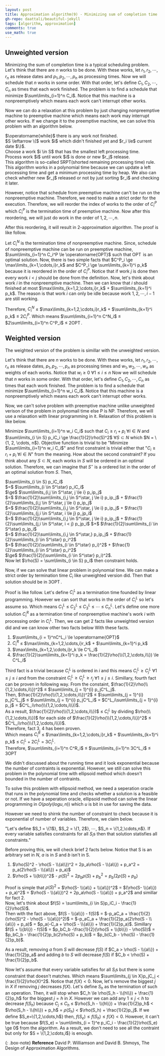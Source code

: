 ```yaml
---
layout: post
title: Approximation algorithm(9) - Minimizing sum of completion time
gh-repo: daattali/beautiful-jekyll
tags: [algorithm, approximation]
comments: true
use_math: true
---
```


## Unweighted version

Minimizing the sum of completion time is a typical scheduling problem.
Let's think that there are $n$ works to be done.
With these works, let $r_1, r_2, \cdots, r_n$ as release dates and $p_1, p_2, \cdots, p_n$ as processing times.
Now we will schedule that $n$ works in some order.
With that order, let's define $C_1, C_2, \cdots, C_n$ as times that each work finished.
The problem is to find a schedule that minimize $\sum\limits_{i=1}^n C_i$.
Notice that this machine is a nonpreemptively which means each work can't interrupt other works.

Now we can do a relaxation at this problem by just changing nonpreemptive machine to preemptive machine which means each work may interrupt other works.
If we change it to the preemptive machine, we can solve this problem with an algorithm below.

<div class="algorithm">
    $\operatorname{while}$ there is any work not finished.<br>
    <div class="algorithm">
        $S \leftarrow \{$ work $i$ which didn't finished yet and $r_i \le$ current date $\}$.<br>
        Choose a work $i \in S$ that has the smallest left processing time.<br>
        Process work $i$ until work $i$ is done or new $r_j$ release.<br>
    </div>
</div>
This algorithm is so-called SRPT(shorted remaining processing time) rule.
This algorithm works in a polynomial time because we can update a left processing time and get a minimum processing time by heap.
We also can check whether new $r_j$ released or not by just sorting $r_i$ and checking it later.

However, notice that schedule from preemptive machine can't be run on the nonpreemptive machine.
Therefore, we need to make a strict order for the execution.
Therefore, we will reorder the index of works to the order of $C_i^P$ which $C_i^P$ is the termination time of preemptive machine.
Now after this reordering, we will just do work in the order of $1,2,\cdots,n$.

After this reordering, it will result in $2$-approximation algorithm.
The proof is like follow.

Let $C_i^N$ is the termination time of nonpreemptive machine.
Since, schedule of nonpreemptive machine can be run on preemptive machine, $\sum\limits_{i=1}^n C_i^P \le \operatorname{OPT}$ such that $\operatorname{OPT}$ is an optimal solution.
Now, there is two simple facts that $C^P_i \ge \max\limits_{k=1,\cdots,i}r_k$ and $C^P_i \ge \sum\limits_{k=1}^i p_k$ because it is reordered in the order of $C^P_i$.
Notice that if work $j$ is done then every work $i < j$ should be done from the definition.
Now, let's think about work $i$ in the nonpreemptive machine.
Then we can know that $i$ should finished at most $\max\limits_{k=1,2,\cdots,i}r_k$ $+$ $\sum\limits_{k=1}^i p_k$.
The reason is that work $i$ can only be idle because work $1, 2, \cdots, i - 1$ are still working.

Therefore, $C^N_i$ $\le$ $\max\limits_{k=1,2,\cdots,i}r_k$ $+$ $\sum\limits_{k=1}^i p_k$ $\le$ $2C^P_i$.
Which means $\sum\limits_{i=1}^n C^N_i$ $\le$ $2\sum\limits_{i=1}^n C^P_i$ $\le$ $2\operatorname{OPT}$.

## Weighted version
The weighted version of the problem is simillar with the unweighted version.

Let's think that there are $n$ works to be done.
With these works, let $r_1, r_2, \cdots, r_n$ as release dates, $p_1, p_2, \cdots, p_n$ as processing times and $w_1, w_2, \cdots, w_n$ as weights of each works.
Notice that $w_i \ge 0$ $\forall 1 \le i \le n$
Now we will schedule that $n$ works in some order.
With that order, let's define $C_1, C_2, \cdots, C_n$ as times that each work finished.
The problem is to find a schedule that minimize $\sum\limits_{i=1}^n w_i C_i$.
Notice that this machine is a nonpreemptively which means each work can't interrupt other works.

Now, we can't solve problem with preemptive machine unlike unweighted verison of the problem in polynomail time else P is NP.
Therefore, we will use a relaxation with linear programming in it.
Relaxation of this problem is like below.

Minimize $\sum\limits_{i=1}^n w_i C_i$ such that $C_i \ge r_i + p_i$ $\forall i \in N$ and $\sum\limits_{i \in S} p_iC_i \ge \frac{1}{2}\rho(S)^2$ $\forall S \subset N$ which $N = \\{1, 2, \cdots, n$}.
Objective function is trivial to be "Minimize $\sum\limits_{i=1}^n w_i C_i$" and first constraint is trivial either that "$C_i \ge r_i + p_i$ $\forall i \in N$" from the meaning.
How about the second constraint?
If you think about any $S \subset N$, each works in $S$ will be ordered in an optimal solution.
Therefore, we can imagine that $S^\star$ is a ordered list in the order of an optimal solution from $S$.
Then, <br>
<div style="algin=center;">
        $\sum\limits_{i \in S} p_iC_i$ <br>
        $=$ $\sum\limits_{i \in S^\star} p_iC_i$ <br>
        $\ge$ $\sum\limits_{i,j \in S^\star, j \le i} p_ip_j$ <br>
        $=$ $\frac{1}{2}\sum\limits_{i,j \in S^\star, j \le i} p_ip_j$ + $\frac{1}{2}\sum\limits_{i,j \in S^\star, j \le i} p_ip_j$<br>
        $=$ $\frac{1}{2}\sum\limits_{i,j \in S^\star, j \le i} p_ip_j$ + $\frac{1}{2}\sum\limits_{j,i \in S^\star, i \le j} p_jp_i$<br>
        $=$ $\frac{1}{2}\sum\limits_{i,j \in S^\star, j \le i} p_ip_j$ + $\frac{1}{2}\sum\limits_{j,i \in S^\star, i < j} p_jp_i$ $+$ $\frac{1}{2}\sum\limits_{i \in S^\star} p_ip_i$<br>
        $=$ $\frac{1}{2}\sum\limits_{i,j \in S^\star,} p_ip_j$ + $\frac{1}{2}\sum\limits_{i \in S^\star} p_i^2$ <br>
        $=$ $\frac{1}{2}(\sum\limits_{i \in S^\star} p_i)^2$ + $\frac{1}{2}\sum\limits_{i \in S^\star} p_i^2$ <br>
        $\ge$ $\frac{1}{2}(\sum\limits_{i \in S^\star} p_i)^2$.<br>
</div>
Now let $\rho(S) = \sum\limits_{i \in S} p_i$ then constraint holds.

Now, if we can solve that linear problem in polynomial time.
We can make a strict order by termination time $C_i$ like unweighted version did.
Then that solution should be in $3\operatorname{OPT}$.

Proof is like follow.
Let's define $C^L_i$ as a termination time founded by linear programming.
However we can sort that works in the order of $C^L_i$ so let's assume so.
Which means $C^L_1$ $\le$ $C^L_2$ $\le$ $C^L_3$ $\le$ $\cdots$ $\le$ $C^L_n$.
Let's define one more solution $C^R_i$ as a termination time of nonpreemptive machine's work $i$ with processing order in $C^L_i$.
Then, we can get 2 facts like unweighted version did and we can know other two facts below With these facts.

1. $\sum\limits_{i = 1}^nC^L_i \le \operatorname{OPT}$<br>
2. $C^R_i$ $\le$ $\max\limits_{k=1,2,\cdots,i}r_k$ $+$ $\sum\limits_{k=1}^i p_k$
3. $\max\limits_{k=1,2,\cdots,i}r_k  \le C^L_i$<br>
4. $\frac{1}{2}\sum\limits_{k=1}^i p_k = \frac{1}{2}\rho(\\{1,2,\cdots,i\\}) \le C^L_i$

Third fact is a trivial because $C^L_i$ is ordered in $i$ and this means $C^L_i \ge C^L_j$ $\forall 1 \le j \le i$ and from the constraint $C^L_i \ge C^L_j \ge r_j$ $\forall 1 \le j \le i$.
Simillary, fourth fact can be proven in following way.
From the constaint, $\frac{1}{2}\rho(\\{1,2,\cdots,i\\})^2$ $\le$ $\sum\limits_{j = 1}^{i} p_jC^L_j$.<br>
Then, $\frac{1}{2}\rho(\\{1,2,\cdots,i\\})^2$ $\le$ $\sum\limits_{j = 1}^{i} p_jC^L_j$ $\le$ $\sum\limits_{j = 1}^{i} p_jC^L_i$ $=$ $C^L_i\sum\limits_{j = 1}^{i} p_j$ $=$ $C^L_i\rho(\\{1,2,\cdots,i\\})$.<br>
As a result, $\frac{1}{2}\rho(\\{1,2,\cdots,i\\})$ $\le$ $C^L_i$ by dividing $\rho(\\{1,2,\cdots,i\\})$ for each side of $\frac{1}{2}\rho(\\{1,2,\cdots,i\\})^2$ $\le$ $C^L_i\rho(\\{1,2,\cdots,i\\})$.<br>
Therefore, fact 3, 4 has been proven.<br>
Which means $C^R_i$ $\le$ $\max\limits_{k=1,2,\cdots,i}r_k$ $+$ $\sum\limits_{k=1}^i p_k$ $\le$ $C^L_i + 2C^L_i$ $=$ $3C^L_i$.<br>
Therefore, $\sum\limits_{i=1}^n C^R_i$ $\le$ $\sum\limits_{i=1}^n 3C^L_i$ $\le$ $3\operatorname{OPT}$

We didn't discussed about the running time and it look exponential because the number of contraints is exponential.
However, we still can solve this problem in the polynomial time with ellipsoid method which doesn't bounded in the number of contraints.

To solve this problem with ellipsoid method, we need a seperation oracle that runs in the polynomial time and checks whether a solution is a feasible or not.
If we have a seperation oracle, ellipsoid method can solve the linear programming in $O(poly(log u, n))$ which $u$ is bit in use for saving the data.

However we need to shirnk the number of constraint to check because it is exponential of number of variables.
Therefore, we claim below.

"Let's define $S_1 = \\{1$}, $S_2 = \\{1, 2$}, $\cdots$, $S_n = \\{1,2,\cdots,n$}.
If every variable satisfies constraints for all $S_i$s then that solution statisfies all constraints."

Before proving this, we will check brief 2 facts below.
Notice that S is an arbitrary set in $N$, $a$ is in $S$ and $b$ isn't in S.<br>
1. $\rho(S)^2 - \rho(S - \\{a\\})^2 = 2p_a\rho(S - \\{a\\}) + p_a^2 = p_a(2\rho(S - \\{a\\}) + p_a)$<br>
1. $\rho(S + \\{b\\})^2$ - $\rho(S)^2 =  2p_b\rho(S) + p_b^2 =  p_b(2\rho(S) + p_b)$<br>

Proof is simple that $\rho(S)^2$ $=$ $\rho(S- \\{a\\} + \\{a\\})^2$ $=$ $(\rho(S- \\{a\\}) + p_a)^2$ $=$ $\rho(S - \\{a\\})^2 + 2p_a\rho(S - \\{a\\}) + p_a^2$ and simillar for fact 2.<br>
Now, let's think about $f(S) = \sum\limits_{i \in S}p_iC_i - \frac{1}{2}\rho(S)$.<br>
Then with the fact above, $f(S - \\{a\\}) - f(S)$ $=$ $-p_aC_a + \frac{1}{2}(\rho(S)^2 - \rho(S - \\{a\\})^2)$ $=$ $-p_aC_a + \frac{1}{2}p_a(2\rho(S - \\{a\\}) + p_a)$ $=$ $p_a(-C_a + \rho(S - \\{a\\}) + \frac{1}{2}p_a)$.
Simillary $f(S + \\{b\\}) - f(S)$ $=$ $p_bC_b -\frac{1}{2}(\rho(S + \\{b\\}) - \rho(S))$ $=$ $p_bC_b - \frac{1}{2}p_b(2\rho(S) + p_b)$ $=$ $p_b(C_b - \rho(S) - \frac{1}{2}p_b)$.

As a result, removing $a$ from $S$ will decrease $f(S)$ if $C_a > \rho(S - \\{a\\}) + \frac{1}{2}p_a$ and
adding $b$ to $S$ will decrease $f(S)$ if $C_b < \rho(S) + \frac{1}{2}p_b$.

Now let's assume that every variable satisfies for all $S_i$s but there is some constraint that doesn't matches.
Which means $\sum\limits_{j \in X}p_jC_j < \frac{1}{2}\rho(X)^2$.
Notice that $f(X) < 0$.
Now, let's remove the biggest $j$ in $X$ if removing $j$ decreases $f(X)$.
Let's define $S_h$ as the termination of such an operation.
Then, it will stop when $C_h \le \rho(S_h - \\{h\\}) + \frac{1}{2}p_h$ for the biggest $j = h$ in $X$.
However we can add any $1 \le j < h$ to decrease $f(S_h)$ because $C_j$ $\le$ $C_h$ $\le$ $\rho(S_h - \\{h\\}) + \frac{1}{2}p_h$ $<$ $\rho(S_h - \\{h\\}) + p_h$ $=$ $\rho(S_h)$ $<$ $\rho(S_h) + \frac{1}{2}p_j$.
If we define $S_e=\\{1,2,\cdots,h$} then, $f(S_e) \le f(S_h) \le f(X) < 0$.
However, it can't be true because $f(S_e) = \sum\limits_{i = 1}^e p_iC_i - \frac{1}{2}\rho(S_e) \ge 0$ from the algorithm.
As a result, we don't need to see all the contraint but only for $S = \\{1,2,\cdots,i$} is enough.

{: .box-note}
**Reference** David P. Williamson and David B. Shmoys, The Design of Approximation Algorithms.